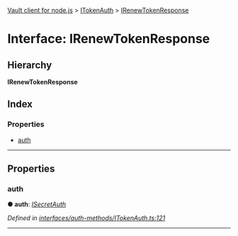 [Vault client for node.js](../README.md) > [ITokenAuth](../modules/itokenauth.md) > [IRenewTokenResponse](../interfaces/itokenauth.irenewtokenresponse.md)

# Interface: IRenewTokenResponse

## Hierarchy

**IRenewTokenResponse**

## Index

### Properties

* [auth](itokenauth.irenewtokenresponse.md#auth)

---

## Properties

<a id="auth"></a>

###  auth

**● auth**: *[ISecretAuth](isecretauth.md)*

*Defined in [interfaces/auth-methods/ITokenAuth.ts:121](https://github.com/theogravity/vault-tacular/blob/fa3cc87/src/interfaces/auth-methods/ITokenAuth.ts#L121)*

___

